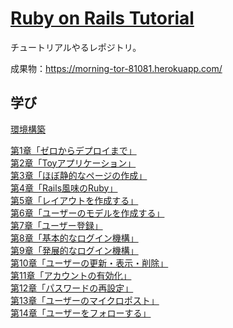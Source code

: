 # [Ruby on Rails Tutorial](https://railstutorial.jp/)

チュートリアルやるレポジトリ。

成果物：https://morning-tor-81081.herokuapp.com/

## 学び

[環境構築](/doc/env.md)  

[第1章「ゼロからデプロイまで」](/doc/chap1.md)  
[第2章「Toyアプリケーション」](/doc/chap2.md)  
[第3章「ほぼ静的なページの作成」](/doc/chap3.md)  
[第4章「Rails風味のRuby」](/doc/chap4.md)  
[第5章「レイアウトを作成する」](/doc/chap5.md)  
[第6章「ユーザーのモデルを作成する」](/doc/chap6.md)  
[第7章「ユーザー登録」](/doc/chap7.md)  
[第8章「基本的なログイン機構」](/doc/chap8.md)  
[第9章「発展的なログイン機構」](/doc/chap9.md)  
[第10章「ユーザーの更新・表示・削除」](/doc/chap10.md)  
[第11章「アカウントの有効化」](/doc/chap11.md)  
[第12章「パスワードの再設定」](/doc/chap12.md)  
[第13章「ユーザーのマイクロポスト」](/doc/chap13.md)  
[第14章「ユーザーをフォローする」](/doc/chap14.md)  
